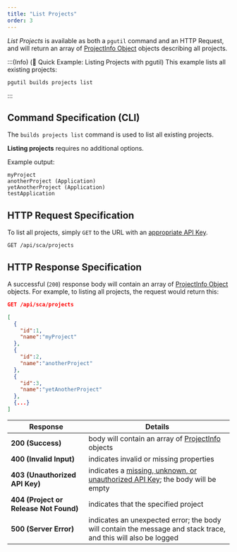 ```yaml
---
title: "List Projects"
order: 3
---
```


*List Projects* is available as both a `pgutil` command and an HTTP Request, and will return an array of [ProjectInfo Object](/docs/proget/reference-api/proget-api-sca#projectinfo-object) objects describing all projects.

:::(Info) (🚀 Quick Example: Listing Projects with pgutil)
This example lists all existing projects:

````
pgutil builds projects list
````
:::

## Command Specification (CLI)
The `builds projects list` command is used to list all existing projects.

**Listing projects** requires no additional options.

Example output:
```
myProject
anotherProject (Application)
yetAnotherProject (Application)
testApplication
```
## HTTP Request Specification
To list all projects, simply `GET` to the URL with an [appropriate API Key](/docs/proget/reference-api/proget-api-sca#authentication).

```
GET /api/sca/projects
```

## HTTP Response Specification

A successful (`200`) response body will contain an array of [ProjectInfo Object](/docs/proget/reference-api/proget-api-sca#projectinfo-object) objects. For example, to listing all projects, the request would return this:

```json
GET /api/sca/projects

[
  { 
    "id":1,
    "name":"myProject"
  },
  { 
    "id":2,
    "name":"anotherProject"
  },
  { 
    "id":3,
    "name":"yetAnotherProject"
  },
  {...}
]
```

| Response | Details |
| --- | --- |
| **200 (Success)** | body will contain an array of [ProjectInfo](/docs/proget/reference-api/proget-api-sca#projectinfo-object) objects |
| **400 (Invalid Input)** | indicates invalid or missing properties |
|  **403 (Unauthorized API Key)** | indicates a [missing, unknown, or unauthorized API Key](/docs/proget/reference-api/proget-api-sca#authentication); the body will be empty |
|  **404 (Project or Release Not Found)** | indicates that the specified project | 
| **500 (Server Error)** | indicates an unexpected error; the body will contain the message and stack trace, and this will also be logged |